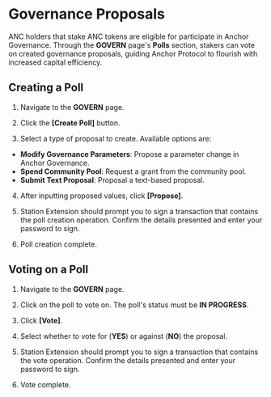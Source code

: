 # Governance Proposals

ANC holders that stake ANC tokens are eligible for participate in Anchor Governance. Through the **GOVERN** page's **Polls** section, stakers can vote on created governance proposals, guiding Anchor Protocol to flourish with increased capital efficiency. 

## Creating a Poll

1. Navigate to the **GOVERN** page.



2. Click the **\[Create Poll\]** button.



3. Select a type of proposal to create. Available options are:

* **Modify Governance Parameters**: Propose a parameter change in Anchor Governance.
* **Spend Community Pool**: Request a grant from the community pool.
* **Submit Text Proposal**: Proposal a text-based proposal.



4. After inputting proposed values, click **\[Propose\]**.



5. Station Extension should prompt you to sign a transaction that contains the poll creation operation. Confirm the details presented and enter your password to sign.



6. Poll creation complete.



## Voting on a Poll

1. Navigate to the **GOVERN** page.



2. Click on the poll to vote on. The poll's status must be **IN PROGRESS**.



3. Click **\[Vote\]**.



4. Select whether to vote for \(**YES**\) or against \(**NO**\) the proposal.



5. Station Extension should prompt you to sign a transaction that contains the vote operation. Confirm the details presented and enter your password to sign.



6. Vote complete.

